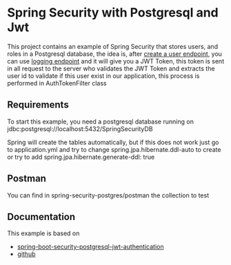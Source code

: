 # Spring Security with Postgresql and Jwt
This project contains an example of Spring Security that stores users, and roles in a Postgresql database, the idea is, 
after [create a user endpoint](http://localhost:8080/api/auth/signup), you can use [logging endpoint](http://localhost:8080/api/auth/signing) 
and it will give you a JWT Token, this token is sent in all request to the server who validates the JWT Token and extracts the user id 
to validate if this user exist in our application, this process is performed in AuthTokenFilter class

## Requirements
To start this example, you need a postgresql database running on
jdbc:postgresql://localhost:5432/SpringSecurityDB

Spring will create the tables automatically, but if this does not work just go to application.yml and try to change spring.jpa.hibernate.ddl-auto to create or try to add spring.jpa.hibernate.generate-ddl: true

## Postman
You can find in spring-security-postgres/postman the collection to test

## Documentation
This example is based on 
* [spring-boot-security-postgresql-jwt-authentication](https://www.bezkoder.com/spring-boot-security-postgresql-jwt-authentication/)
* [github](https://github.com/bezkoder/spring-boot-security-postgresql)